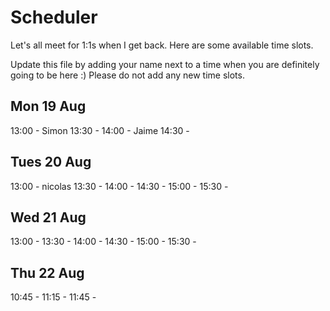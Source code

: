 # Scheduler

Let's all meet for 1:1s when I get back.
Here are some available time slots.

Update this file by adding your name next to a time when you are definitely going to be here :)
Please do not add any new time slots.

## Mon 19 Aug

13:00 - Simon
13:30 - 
14:00 - Jaime
14:30 - 

## Tues 20 Aug

13:00 - nicolas
13:30 - 
14:00 - 
14:30 - 
15:00 - 
15:30 - 

## Wed 21 Aug

13:00 - 
13:30 - 
14:00 - 
14:30 - 
15:00 - 
15:30 - 

## Thu 22 Aug

10:45 - 
11:15 - 
11:45 - 